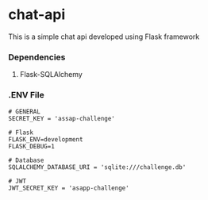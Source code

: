 # chat-api
This is a simple chat api developed using Flask framework

### Dependencies ###

1) Flask-SQLAlchemy

### .ENV File ###

    # GENERAL
    SECRET_KEY = 'assap-challenge'

    # Flask
    FLASK_ENV=development
    FLASK_DEBUG=1

    # Database
    SQLALCHEMY_DATABASE_URI = 'sqlite:///challenge.db'

    # JWT
    JWT_SECRET_KEY = 'asapp-challenge'
